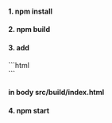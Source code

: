 

<h4>1. npm install</h4>
<h4>2. npm build</h4>
<h4>3. add </h4>  ```html <div id="root"></div> ``` <h4> in body src/build/index.html</h4>
<h4>4. npm start</h4>
